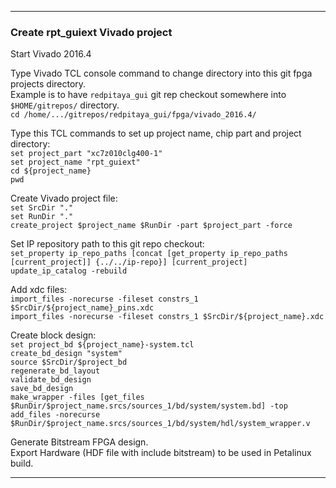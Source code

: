 
---

### Create rpt_guiext Vivado project  

Start Vivado 2016.4  

Type Vivado TCL console command to change directory into this git fpga projects directory.  
Example is to have ``redpitaya_gui`` git rep checkout somewhere into ``$HOME/gitrepos/`` directory.  
```cd /home/.../gitrepos/redpitaya_gui/fpga/vivado_2016.4/```  

Type this TCL commands to set up project name, chip part and project directory:  
```set project_part "xc7z010clg400-1"```  
```set project_name "rpt_guiext"```  
```cd ${project_name}```  
```pwd```  

Create Vivado project file:  
```set SrcDir "."```  
```set RunDir "."```  
```create_project $project_name $RunDir -part $project_part -force```  

Set IP repository path to this git repo checkout:  
```set_property ip_repo_paths [concat [get_property ip_repo_paths [current_project]] {../../ip-repo}] [current_project]```  
```update_ip_catalog -rebuild```  

Add xdc files:  
```import_files -norecurse -fileset constrs_1 $SrcDir/${project_name}_pins.xdc```  
```import_files -norecurse -fileset constrs_1 $SrcDir/${project_name}.xdc```  

Create block design:  
```set project_bd ${project_name}-system.tcl```  
```create_bd_design "system"```  
```source $SrcDir/$project_bd```  
```regenerate_bd_layout```  
```validate_bd_design```  
```save_bd_design```  
```make_wrapper -files [get_files $RunDir/$project_name.srcs/sources_1/bd/system/system.bd] -top```  
```add_files -norecurse $RunDir/$project_name.srcs/sources_1/bd/system/hdl/system_wrapper.v```  

Generate Bitstream FPGA design.  
Export Hardware (HDF file with include bitstream) to be used in Petalinux build.  

---
